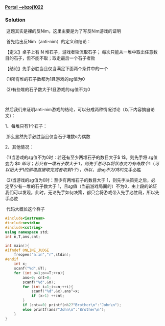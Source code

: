 [**Portal -->bzoj1022**](https://www.lydsy.com/JudgeOnline/problem.php?id=1022)

### Solution

​	这题其实是裸的反Nim，这里主要是为了写反Nim游戏的证明

​	首先给出反Nim（anti-nim）的定义和结论：

【定义】桌子上有 N 堆石子，游戏者轮流取石子； 每次只能从一堆中取出任意数目的石子，但不能不取；取走最后一个石子者败

【结论】先手必胜当且仅当满足下面两个条件中的一个

​	(1)所有堆的石子数都为$1$且游戏的$sg$值为$0$

​	(2)有些堆的石子数大于$1$且游戏的$sg$值不为$0$

​	

​	然后我们来证明anti-nim游戏的结论，可以分成两种情况讨论（以下内容摘自论文）：

1、每堆只有$1$个石子：

​	那么显然先手必胜当且仅当石子堆数$n$为偶数

2、其他情况：

​	(1)当游戏的$sg$值不为$0$时：若还有至少两堆石子的数目大于$ 1$，则先手将 $sg$值变为 $0 $即可；若只有一堆石子数大于$ 1$，则先手总可以将状态变为有奇数个$1$（可以把大于$1$的那堆直接取完或者取剩$1$个），所以，当$sg$不为$0$时先手必胜

​	(2)当游戏的$sg$值为$0$时：至少有两堆石子的数目大于 $1$，则先手决策完之后，必定至少有一堆的石子数大于 $1$，且$sg$值（当前游戏局面的）不为$0$，由上段的论证我们可以发现，此时，无论先手如何决策，都只会将游戏带入先手必胜局，所以先手必败



​	代码大概长这个样子

```C++
#include<iostream>
#include<cstdio>
#include<cstring>
using namespace std;
int n,T,ans,cnt;

int main(){
#ifndef ONLINE_JUDGE
	freopen("a.in","r",stdin);
#endif
	int x;
	scanf("%d",&T);
	for (int o=1;o<=T;++o){
		ans=0; cnt=0;
		scanf("%d",&n);
		for (int i=1;i<=n;++i){
			scanf("%d",&x),ans^=x;
			if (x>1) ++cnt;
		}
		if (cnt==0) printf(n%2?"Brother\n":"John\n");
		else printf(ans?"John\n":"Brother\n");
	}
}
```

